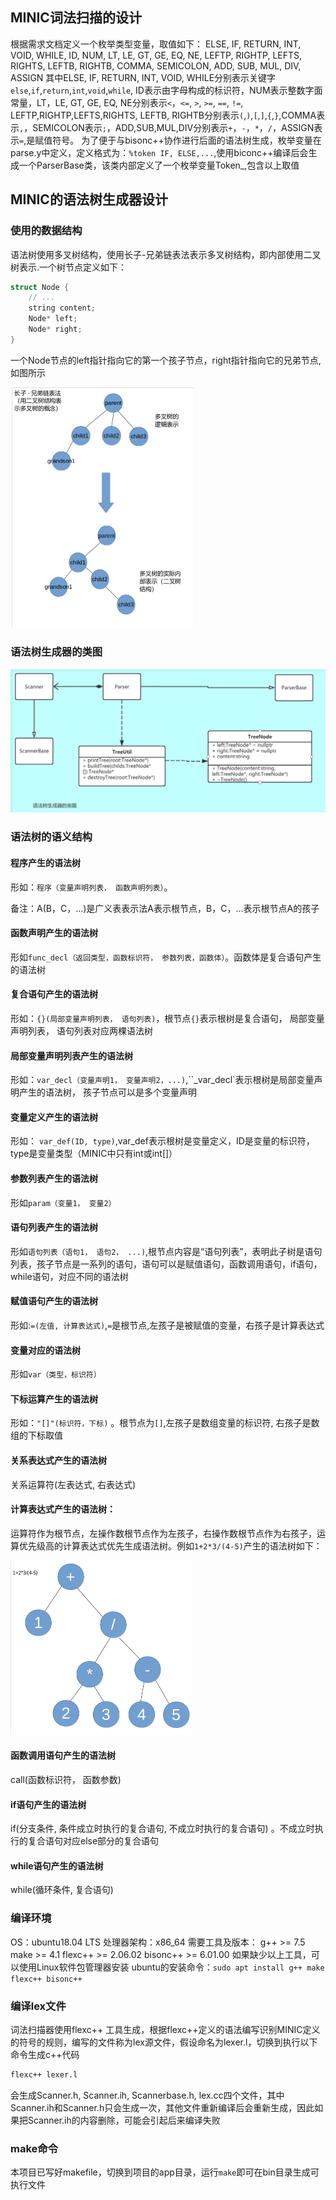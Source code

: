 ## MINIC词法扫描的设计
根据需求文档定义一个枚举类型变量，取值如下：
 ELSE, IF, RETURN, INT, VOID, WHILE, ID, NUM, LT, LE, GT, GE, EQ, NE, LEFTP, RIGHTP, LEFTS, RIGHTS, LEFTB, RIGHTB, COMMA, SEMICOLON, ADD, SUB, MUL, DIV, ASSIGN
 其中ELSE, IF, RETURN, INT, VOID, WHILE分别表示关键字`else`,`if`,`return`,`int`,`void`,`while`, ID表示由字母构成的标识符，NUM表示整数字面常量，LT，LE, GT, GE, EQ, NE分别表示`<`，`<=`, `>`, `>=`, `==`, `!=`, LEFTP,RIGHTP,LEFTS,RIGHTS, LEFTB, RIGHTB分别表示`(`,`)`,`[`,`]`,`{`,`}`,COMMA表示`,`，SEMICOLON表示`;`，ADD,SUB,MUL,DIV分别表示`+`，`-`，`*`，`/`，ASSIGN表示`=`,是赋值符号。
 为了便于与bisonc++协作进行后面的语法树生成，枚举变量在parse.y中定义，定义格式为：`%token IF, ELSE,...`,使用biconc++编译后会生成一个ParserBase类，该类内部定义了一个枚举变量Token_,包含以上取值

## MINIC的语法树生成器设计

### 使用的数据结构

语法树使用多叉树结构，使用长子-兄弟链表法表示多叉树结构，即内部使用二叉树表示.一个树节点定义如下：
``` c++
struct Node {
    // ...
    string content;
    Node* left;
    Node* right;
}
```
一个Node节点的left指针指向它的第一个孩子节点，right指针指向它的兄弟节点,如图所示

<img src="详细设计/image-20200416132515331.png" alt="image-20200416132515331" style="zoom:50%;" />



### 语法树生成器的类图

![image-20200416210840701](详细设计/image-20200416210840701.png)



### 语法树的语义结构

#### 程序产生的语法树

形如：`程序（变量声明列表， 函数声明列表）`。

备注：A(B，C，…)是广义表表示法A表示根节点，B，C，…表示根节点A的孩子

#### 函数声明产生的语法树

形如`func_decl（返回类型，函数标识符， 参数列表，函数体）`。函数体是复合语句产生的语法树

#### 复合语句产生的语法树

形如：`{}(局部变量声明列表， 语句列表)`，根节点`{}`表示根树是复合语句， 局部变量声明列表， 语句列表对应两棵语法树

#### 局部变量声明列表产生的语法树

形如：`var_decl（变量声明1， 变量声明2，...)`,``_var_decl`表示根树是局部变量声明产生的语法树， 孩子节点可以是多个变量声明

#### 变量定义产生的语法树

形如：	`var_def(ID, type)`,var_def表示根树是变量定义，ID是变量的标识符，type是变量类型（MINIC中只有int或int[]）

#### 参数列表产生的语法树

形如`param（变量1， 变量2）`

#### 语句列表产生的语法树

形如`语句列表（语句1， 语句2， ...)`,根节点内容是“语句列表”，表明此子树是语句列表，孩子节点是一系列的语句，语句可以是赋值语句，函数调用语句，if语句，while语句，对应不同的语法树

#### 赋值语句产生的语法树

形如:`=(左值, 计算表达式)`,`=`是根节点,左孩子是被赋值的变量，右孩子是计算表达式

#### 变量对应的语法树

形如`var（类型，标识符）`

#### 下标运算产生的语法树

形如：`"[]"(标识符，下标)` 。根节点为`[]`,左孩子是数组变量的标识符, 右孩子是数组的下标取值

#### 关系表达式产生的语法树

关系运算符(左表达式, 右表达式)

#### 计算表达式产生的语法树：

运算符作为根节点，左操作数根节点作为左孩子，右操作数根节点作为右孩子，运算优先级高的计算表达式优先生成语法树。例如`1+2*3/(4-5)`产生的语法树如下：

<img src="详细设计/image-20200416134027992.png" alt="image-20200416134027992" style="zoom:50%;" />





#### 函数调用语句产生的语法树

 call(函数标识符， 函数参数) 

#### if语句产生的语法树

if(分支条件, 条件成立时执行的复合语句, 不成立时执行的复合语句) 。不成立时执行的复合语句对应else部分的复合语句

#### while语句产生的语法树

 while(循环条件, 复合语句)





### 编译环境

OS：ubuntu18.04 LTS
处理器架构：x86_64
需要工具及版本：
g++ >= 7.5
make >= 4.1
flexc++ >= 2.06.02
bisonc++ >= 6.01.00
如果缺少以上工具，可以使用Linux软件包管理器安装
ubuntu的安装命令：`sudo apt install g++ make flexc++ bisonc++`

### 编译lex文件
词法扫描器使用flexc++ 工具生成，根据flexc++定义的语法编写识别MINIC定义的符号的规则，编写的文件称为lex源文件，假设命名为lexer.l，切换到执行以下命令生成c++代码
``` bash
flexc++ lexer.l
```
会生成Scanner.h, Scanner.ih, Scannerbase.h, lex.cc四个文件，其中Scanner.ih和Scanner.h只会生成一次，其他文件重新编译后会重新生成，因此如果把Scanner.ih的内容删除，可能会引起后来编译失败
### make命令
本项目已写好makefile，切换到项目的app目录，运行`make`即可在bin目录生成可执行文件
